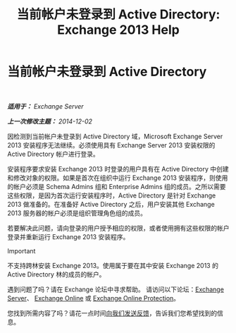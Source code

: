 ﻿---
title: '当前帐户未登录到 Active Directory: Exchange 2013 Help'
TOCTitle: 当前帐户未登录到 Active Directory
ms:assetid: 0e229d10-605a-420f-bf8b-58a7fcb5b259
ms:mtpsurl: https://technet.microsoft.com/zh-cn/library/ms.exch.setupreadiness.loggedontodomain(v=EXCHG.150)
ms:contentKeyID: 50490002
ms.date: 01/11/2018
mtps_version: v=EXCHG.150
ms.translationtype: HT
---

# 当前帐户未登录到 Active Directory

 

_**适用于：** Exchange Server_

_**上一次修改主题：** 2014-12-02_

因检测到当前帐户未登录到 Active Directory 域，Microsoft Exchange Server 2013 安装程序无法继续。必须使用具有 Exchange Server 2013 安装权限的 Active Directory 帐户进行登录。

安装程序要求安装 Exchange 2013 时登录的用户具有在 Active Directory 中创建和修改对象的权限。如果是首次在组织中运行 Exchange 2013 安装程序，则使用的帐户必须是 Schema Admins 组和 Enterprise Admins 组的成员。之所以需要这些权限，是因为首次运行安装程序时，Active Directory 是针对 Exchange 2013 做准备的。在准备好 Active Directory 之后，用户安装其他 Exchange 2013 服务器的帐户必须是组织管理角色组的成员。

若要解决此问题，请向登录的用户授予相应的权限，或者使用拥有这些权限的帐户登录并重新运行 Exchange 2013 安装程序。

> [!important]
> 不支持跨林安装 Exchange 2013。使用属于要在其中安装 Exchange 2013 的 Active Directory 林的成员的帐户。


遇到问题了吗？请在 Exchange 论坛中寻求帮助。 请访问以下论坛：[Exchange Server](https://go.microsoft.com/fwlink/p/?linkid=60612)、 [Exchange Online](https://go.microsoft.com/fwlink/p/?linkid=267542) 或 [Exchange Online Protection](https://go.microsoft.com/fwlink/p/?linkid=285351)。

您找到所需内容了吗？请花一点时间[向我们发送反馈](mailto:exsetuphelpfeedback@microsoft.com?subject=exchange%202013%20setup%20help%20feedbac)，告诉我们您希望找到的信息。

